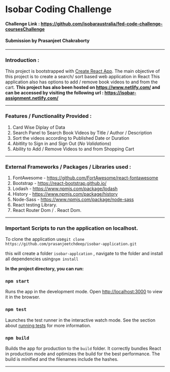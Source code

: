 # Isobar Coding Challenge 


#### Challenge Link : https://github.com/isobaraustralia/fed-code-challenge-coursesChallenge 
#### Submission by Prasanjeet Chakraborty 


------------


### Introduction : 

This project is bootstrapped with [Create React App](https://github.com/facebook/create-react-app). The main objective of this project is to create a search/ sort based web application in React  This application also has options to add / remove book videos to and from the cart. 
**This project has also been hosted on https://www.netlify.com/ and can be accessed by visiting the following url : https://isobar-assignment.netlify.com/**


---
### Features / Functionality Provided :
1. Card Wise Diplay of Data
2. Search Panel to Search Book Videos by Title / Author / Description
3. Sort the videos according to Published Date or Duration
4. Abitlity to Sign in and Sign Out (*No Validations*)
5. Ability to Add / Remove Videos to and from Shopping Cart
---
### External Frameworks / Packages / Libraries  used : 
1. FontAwesome  - https://github.com/FortAwesome/react-fontawesome
2. Bootstrap - https://react-bootstrap.github.io/
3. Lodash - https://www.npmjs.com/package/lodash
4. History - https://www.npmjs.com/package/history
5. Node-Sass - https://www.npmjs.com/package/node-sass
6. React testing Library. 
7. React Router Dom / . React Dom. 

------------


### Important Scripts to run the application on localhost.

To clone the application use`git clone https://github.com/prasanjeetchdeep/isobar-application.git`

this will create a folder `isobar-applcation` , navigate to the folder and install all dependencies using`npm install` 

**In the project directory, you can run:**

### `npm start`

Runs the app in the development mode.
Open [http://localhost:3000](http://localhost:3000) to view it in the browser.


### `npm test`

Launches the test runner in the interactive watch mode.
See the section about [running tests](https://facebook.github.io/create-react-app/docs/running-tests) for more information.

### `npm build`

Builds the app for production to the `build` folder.
It correctly bundles React in production mode and optimizes the build for the best performance.
The build is minified and the filenames include the hashes.<br />

------------


